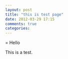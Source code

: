 ```yaml
---
layout: post
title: "this is test page"
date: 2012-03-29 17:15
comments: true
categories: 
---
```


= Hello 

This is a test.
